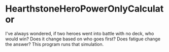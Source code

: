 # HearthstoneHeroPowerOnlyCalculator
I've always wondered, if two heroes went into battle with no deck, who would win? Does it change based on who goes first? Does fatigue change the answer? This program runs that simulation.
